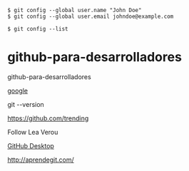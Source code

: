 `$ git config --global user.name "John Doe"`  
`$ git config --global user.email johndoe@example.com`  

`$ git config --list`  


# github-para-desarrolladores
github-para-desarrolladores

[google](http://www.google.es)

git --version

https://github.com/trending

Follow Lea Verou

[GitHub Desktop](https://desktop.github.com/)

http://aprendegit.com/
